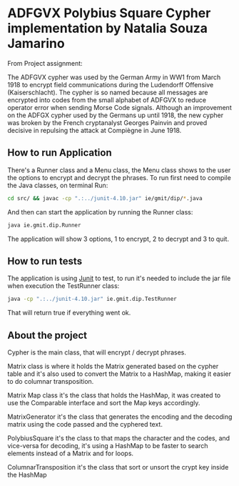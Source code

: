 # ADFGVX Polybius Square Cypher implementation by Natalia Souza Jamarino

From Project assignment:

The ADFGVX cypher was used by the German
Army in WW1 from March 1918 to encrypt field communications during the Ludendorff
Offensive (Kaiserschlacht). The cypher is so named because all messages are encrypted into
codes from the small alphabet of ADFGVX to reduce operator error when sending Morse Code
signals. Although an improvement on the ADFGX cypher used by the Germans up until 1918,
the new cypher was broken by the French cryptanalyst Georges Painvin and proved decisive in
repulsing the attack at Compiègne in June 1918.

## How to run Application

There's a Runner class and a Menu class, the Menu class shows to the user the options to encrypt and decrypt the phrases. To run first need to compile the Java classes, on terminal Run: 

```sh
cd src/ && javac -cp ".:../junit-4.10.jar" ie/gmit/dip/*.java
```

And then can start the application by running the Runner class:

```sh
java ie.gmit.dip.Runner
```

The application will show 3 options, 1 to encrypt, 2 to decrypt and 3 to quit.

## How to run tests

The application is using [Junit] to test, to run it's needed to include the jar file when execution the TestRunner class: 

```sh
java -cp ".:../junit-4.10.jar" ie.gmit.dip.TestRunner
```

That will return true if everything went ok.

## About the project

Cypher is the main class, that will encrypt / decrypt phrases.

Matrix class is where it holds the Matrix generated based on the cypher table and it's also used to convert the Matrix to a HashMap, making it easier to do columnar transposition.

Matrix Map class it's the class that holds the HashMap, it was created to use the Comparable interface and sort the Map keys accordingly.

MatrixGenerator it's the class that generates the encoding and the decoding matrix using the code passed and the cyphered text.

PolybiusSquare it's the class to that maps the character and the codes, and vice-versa for decoding, it's using a HashMap to be faster to search elements instead of a Matrix and for loops.

ColumnarTransposition it's the class that sort or unsort the crypt key inside the HashMap


[Junit]: (https://junit.org/junit4/)